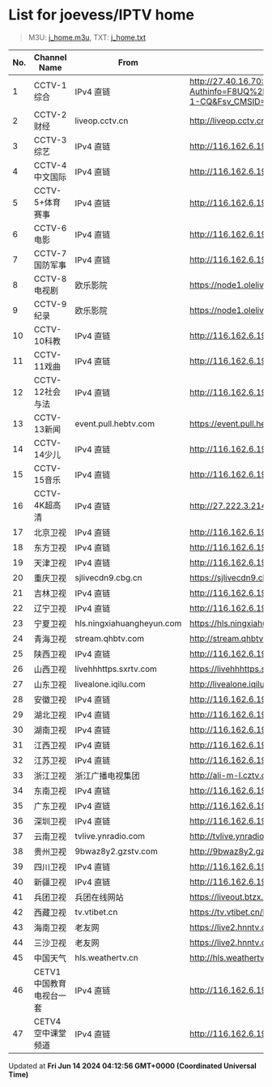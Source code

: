 # List for **joevess/IPTV home**

> M3U: [j_home.m3u](/j_home.m3u), TXT: [j_home.txt](/txt/j_home.txt)

| No. | Channel Name | From | Source |
| --- | ------------ | ---- | ------ |
| 1 | CCTV-1综合 | IPv4 直链 | <http://27.40.16.70:8114/GD_CUCC/G_CCTV-1-CQ.m3u8?Authinfo=F8UQ%2BEevMmd%2FnekE5YOOKkjJ6yQpJZ9CGFM9sHS3VdiLvaf2eXKnEWpoNjJ53rwe&p=GITV&area=GD_CUCC&partnerCode=GD_CUCC&token=0C760427464F16BC52147D30B20FE4AFCF076375187B56B35E8BDB02A2F6902DE9292062EA71D873A44BBEEB2412BDB1EC6FB05780A8EA269429663960F75A0E38AD629F8C7EE56B792DC687DBB007AA5A7E6BA759697151C58F0015A49D684681688F54CF181FEA9885C669F98E6157C28D65F01F79AD703ABEC36AB5501CEAAAA270038E8B9D34B33962FE84B6D2A996DBE32DF2BA88F913DE2ED98DD12A30&version=0.0.0.0&apkVersion=4.2.33&mac=fc:57:03:56:49:16&multicast=0&platform=LIVE&gAreaId=CHN&gAppChannel=DEFAULT&gSoftTermId=TERMINAL&gManufacturer=Hisense&gModel=IP108H&gMac=fc:57:03:56:49:16&gStbId=00000444000710800001FC5703564916&gOsType=android&gOsVersion=4.4.2&gApiLevel=19&gAppVersionCode=4233&gAppVersionName=4.2.33&gDowngrade=EMERGENCY&gProductLineCode=LIVOD&gRomVersion=3.17.2.4602&gTimestamp=1715183611097&gRequests=1&gThirdPartyCDN=0&gGroupCode=&gUserId=002040101532912&isIty=1&gCityCode=DEFAULT&verType=0&Fsv_Tgid=517e65f76ef0fc78&FvSeid=77fd5578ee7feea2&Fsv_filetype=1&Fsv_ctype=LIVES&Fsv_cid=4276&Fsv_chan_hls_se_idx=60&Fsv_TBt=8466552&Fsv_ShiftEnable=1&Fsv_ShiftTsp=120&Fsv_SV_PARAM1=0&Fsv_otype=0&Provider_id=GD_CUCC&Pcontent_id=G_CCTV-1-CQ&Fsv_CMSID=GD_CUCC> |
| 2 | CCTV-2财经 | liveop.cctv.cn | <http://liveop.cctv.cn/hls/CCTV28bee868714f04ea2af79947bb9b46fc3H/playlist.m3u8> |
| 3 | CCTV-3综艺 | IPv4 直链 | <http://116.162.6.192/4403-txt.otvstream.otvcloud.com/otv/skcc/live/channel3/1300.m3u8> |
| 4 | CCTV-4中文国际 | IPv4 直链 | <http://116.162.6.192/4403-txt.otvstream.otvcloud.com/otv/skcc/live/channel4/1300.m3u8> |
| 5 | CCTV-5+体育赛事 | IPv4 直链 | <http://116.162.6.192/4403-txt.otvstream.otvcloud.com/otv/skcc/live/channel13/1300.m3u8> |
| 6 | CCTV-6电影 | IPv4 直链 | <http://116.162.6.192/4403-txt.otvstream.otvcloud.com/otv/skcc/live/channel6/1300.m3u8> |
| 7 | CCTV-7国防军事 | IPv4 直链 | <http://116.162.6.192/4403-txt.otvstream.otvcloud.com/otv/skcc/live/channel7/1300.m3u8> |
| 8 | CCTV-8电视剧 | 欧乐影院 | <https://node1.olelive.com:6443/live/CCTV8HD/hls.m3u8> |
| 9 | CCTV-9纪录 | 欧乐影院 | <https://node1.olelive.com:6443/live/CCTV9HD/hls.m3u8> |
| 10 | CCTV-10科教 | IPv4 直链 | <http://116.162.6.192/4403-txt.otvstream.otvcloud.com/otv/skcc/live/channel10/1300.m3u8> |
| 11 | CCTV-11戏曲 | IPv4 直链 | <http://116.162.6.192/4403-txt.otvstream.otvcloud.com/otv/skcc/live/channel41/1300.m3u8> |
| 12 | CCTV-12社会与法 | IPv4 直链 | <http://116.162.6.192/4403-txt.otvstream.otvcloud.com/otv/skcc/live/channel11/1300.m3u8> |
| 13 | CCTV-13新闻 | event.pull.hebtv.com | <https://event.pull.hebtv.com/jishi/cp4.m3u8> |
| 14 | CCTV-14少儿 | IPv4 直链 | <http://116.162.6.192/4403-txt.otvstream.otvcloud.com/otv/skcc/live/channel12/1300.m3u8> |
| 15 | CCTV-15音乐 | IPv4 直链 | <http://116.162.6.192/4403-txt.otvstream.otvcloud.com/otv/skcc/live/channel40/1300.m3u8> |
| 16 | CCTV-4K超高清 | IPv4 直链 | <http://27.222.3.214/liveali-tp4k.cctv.cn/live/4K10M.stream/playlist.m3u8> |
| 17 | 北京卫视 | IPv4 直链 | <http://116.162.6.192/4403-txt.otvstream.otvcloud.com/otv/skcc/live/channel24/1300.m3u8> |
| 18 | 东方卫视 | IPv4 直链 | <http://116.162.6.192/4403-txt.otvstream.otvcloud.com/otv/skcc/live/channel26/1300.m3u8> |
| 19 | 天津卫视 | IPv4 直链 | <http://116.162.6.192/4403-txt.otvstream.otvcloud.com/otv/skcc/live/channel28/1300.m3u8> |
| 20 | 重庆卫视 | sjlivecdn9.cbg.cn | <https://sjlivecdn9.cbg.cn/202406100954/app_2/_definst_/ls_2.stream/chunklist.m3u8> |
| 21 | 吉林卫视 | IPv4 直链 | <http://116.162.6.192/4403-txt.otvstream.otvcloud.com/otv/skcc/live/channel20/2300.m3u8> |
| 22 | 辽宁卫视 | IPv4 直链 | <http://116.162.6.192/4403-txt.otvstream.otvcloud.com/otv/skcc/live/channel32/1300.m3u8> |
| 23 | 宁夏卫视 | hls.ningxiahuangheyun.com | <https://hls.ningxiahuangheyun.com/live/nxws1M.m3u8> |
| 24 | 青海卫视 | stream.qhbtv.com | <http://stream.qhbtv.com/qhws/sd/live.m3u8?_upt=bb7a87351717991430> |
| 25 | 陕西卫视 | IPv4 直链 | <http://116.162.6.192/4403-txt.otvstream.otvcloud.com/otv/skcc/live/channel55/1300.m3u8> |
| 26 | 山西卫视 | livehhhttps.sxrtv.com | <https://livehhhttps.sxrtv.com/lsdream/q8RVWgs/1000/u3sh8sV.m3u8> |
| 27 | 山东卫视 | livealone.iqilu.com | <http://livealone.iqilu.com/iqilu/sdtvhjOF03kn.m3u8> |
| 28 | 安徽卫视 | IPv4 直链 | <http://116.162.6.192/4403-txt.otvstream.otvcloud.com/otv/skcc/live/channel23/1300.m3u8> |
| 29 | 湖北卫视 | IPv4 直链 | <http://116.162.6.192/4403-txt.otvstream.otvcloud.com/otv/skcc/live/channel21/1300.m3u8> |
| 30 | 湖南卫视 | IPv4 直链 | <http://116.162.6.192/4403-txt.otvstream.otvcloud.com/otv/skcc/live/channel25/1300.m3u8> |
| 31 | 江西卫视 | IPv4 直链 | <http://116.162.6.191/yun-live.jxtvcn.com.cn/live/tv_jxtv1.m3u8> |
| 32 | 江苏卫视 | IPv4 直链 | <http://116.162.6.192/4403-txt.otvstream.otvcloud.com/otv/skcc/live/channel18/1300.m3u8> |
| 33 | 浙江卫视 | 浙江广播电视集团 | <http://ali-m-l.cztv.com/channels/lantian/channel001/1080p.m3u8> |
| 34 | 东南卫视 | IPv4 直链 | <http://116.162.6.192/4403-txt.otvstream.otvcloud.com/otv/skcc/live/channel80/1300.m3u8> |
| 35 | 广东卫视 | IPv4 直链 | <http://116.162.6.192/4403-txt.otvstream.otvcloud.com/otv/skcc/live/channel16/1300.m3u8> |
| 36 | 深圳卫视 | IPv4 直链 | <http://116.162.6.192/4403-txt.otvstream.otvcloud.com/otv/skcc/live/channel17/1300.m3u8> |
| 37 | 云南卫视 | tvlive.ynradio.com | <http://tvlive.ynradio.com/live/yunnanweishi/chunks.m3u8> |
| 38 | 贵州卫视 | 9bwaz8y2.gzstv.com | <http://9bwaz8y2.gzstv.com/live/CH01_lo.m3u8?txSecret=2174251fbce077a5d3ec79f6ce0a49bf&txTime=6666680F> |
| 39 | 四川卫视 | IPv4 直链 | <http://116.162.6.192/4403-txt.otvstream.otvcloud.com/otv/skcc/live/channel31/2300.m3u8> |
| 40 | 新疆卫视 | IPv4 直链 | <http://116.162.6.192/4403-txt.otvstream.otvcloud.com/otv/skcc/live/channel64/1300.m3u8> |
| 41 | 兵团卫视 | 兵团在线网站 | <https://liveout.btzx.com.cn/62ds9e/yil08g.m3u8> |
| 42 | 西藏卫视 | tv.vtibet.cn | <https://tv.vtibet.cn/live/vuXz3cg3TmRUYg.m3u8?secret=750c44aa816c96bd8f16cd5dfc0f4c5a&time=66666d31> |
| 43 | 海南卫视 | 老友网 | <https://live2.hnntv.cn/srs/tv/lywsgq.m3u8?_upt=8a1954221717994058> |
| 44 | 三沙卫视 | 老友网 | <https://live2.hnntv.cn/srs/tv/ssws.m3u8?_upt=aae205801717992813> |
| 45 | 中国天气 | hls.weathertv.cn | <http://hls.weathertv.cn/tslslive/qCFIfHB/hls/live_sd.m3u8> |
| 46 | CETV1中国教育电视台一套 | IPv4 直链 | <http://116.162.6.192/4403-txt.otvstream.otvcloud.com/otv/skcc/live/channel33/1300.m3u8> |
| 47 | CETV4空中课堂频道 | IPv4 直链 | <http://116.162.6.192/4403-txt.otvstream.otvcloud.com/otv/skcc/live/channel38/1300.m3u8> |

Updated at **Fri Jun 14 2024 04:12:56 GMT+0000 (Coordinated Universal Time)**
